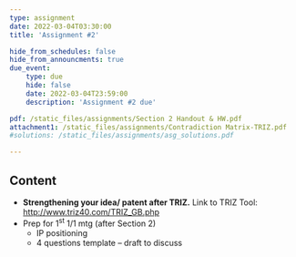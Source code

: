 ```yaml
---
type: assignment
date: 2022-03-04T03:30:00
title: 'Assignment #2'

hide_from_schedules: false
hide_from_announcments: true
due_event:
    type: due
    hide: false
    date: 2022-03-04T23:59:00
    description: 'Assignment #2 due'

pdf: /static_files/assignments/Section 2 Handout & HW.pdf
attachment1: /static_files/assignments/Contradiction Matrix-TRIZ.pdf
#solutions: /static_files/assignments/asg_solutions.pdf

---
```

## Content
- **Strengthening your idea/ patent after TRIZ.** Link to TRIZ Tool: http://www.triz40.com/TRIZ_GB.php
- Prep for 1<sup>st</sup> 1/1 mtg (after Section 2)
  * IP positioning
  * 4 questions template – draft to discuss
  